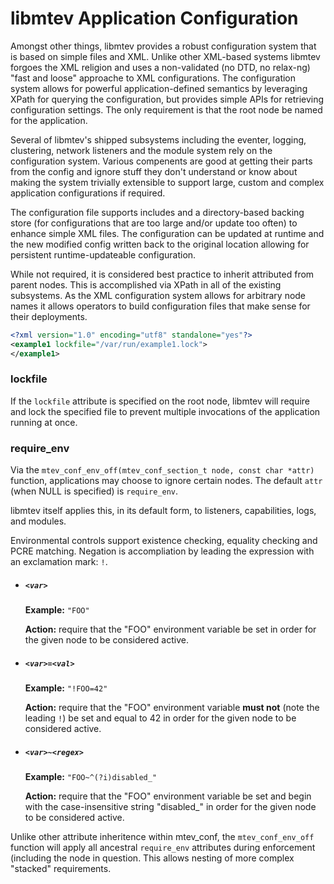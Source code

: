 # libmtev Application Configuration

Amongst other things, libmtev provides a robust configuration system that is based on simple files and XML.  Unlike other XML-based systems libmtev forgoes the XML religion and uses a non-validated (no DTD, no relax-ng) "fast and loose" approache to XML configurations.  The configuration system allows for powerful application-defined semantics by leveraging XPath for querying the configuration, but provides simple APIs for retrieving configuration settings.  The only requirement is that the root node be named for the application.

Several of libmtev's shipped subsystems including the eventer, logging, clustering, network listeners and the module system rely on the configuration system.  Various compenents are good at getting their parts from the config and ignore stuff they don't understand or know about making the system trivially extensible to support large, custom and complex application configurations if required.

The configuration file supports includes and a directory-based backing store (for configurations that are too large and/or update too often) to enhance simple XML files.  The configuration can be updated at runtime and the new modified config written back to the original location allowing for persistent runtime-updateable configuration.

While not required, it is considered best practice to inherit attributed from parent nodes.  This is accomplished via XPath in all of the existing subsystems.  As the XML configuration system allows for arbitrary node names it allows operators to build configuration files that make sense for their deployments.

```xml
<?xml version="1.0" encoding="utf8" standalone="yes"?>
<example1 lockfile="/var/run/example1.lock">
</example1>
```

### lockfile

If the `lockfile` attribute is specified on the root node, libmtev will require and lock the specified file to prevent multiple invocations of the application running at once.

### require_env

Via the `mtev_conf_env_off(mtev_conf_section_t node, const char *attr)` function, applications may choose to ignore certain nodes.
The default `attr` (when NULL is specified) is `require_env`.

libmtev itself applies this, in its default form, to listeners, capabilities, logs, and modules.

Environmental controls support existence checking, equality checking and PCRE matching.  Negation is accompliation by leading the
expression with an exclamation mark: `!`.

  * ##### `<var>`

    **Example:** `"FOO"`

    **Action:** require that the "FOO" environment variable be set in order for the given node to be considered active.

  * ##### `<var>=<val>`

    **Example:** `"!FOO=42"`

    **Action:** require that the "FOO" environment variable **must not** (note the leading `!`) be set and equal to 42 in order for the given node to be considered active.

  * ##### `<var>~<regex>`

    **Example:** `"FOO~^(?i)disabled_"`

    **Action:** require that the "FOO" environment variable be set and begin with the case-insensitive string "disabled_" in order for the given node to be considered active.

Unlike other attribute inheritence within mtev_conf, the `mtev_conf_env_off` function will apply all ancestral `require_env` attributes during enforcement (including the node in question.  This allows nesting of more complex "stacked" requirements.
